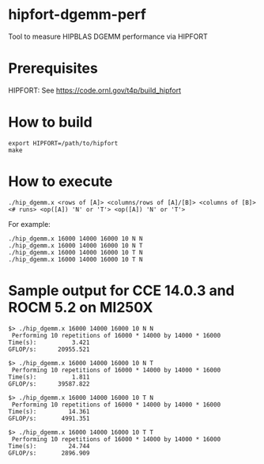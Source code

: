# hipfort-dgemm-perf
Tool to measure HIPBLAS DGEMM performance via HIPFORT

# Prerequisites

HIPFORT: See https://code.ornl.gov/t4p/build_hipfort

# How to build

```
export HIPFORT=/path/to/hipfort
make
```

# How to execute

`./hip_dgemm.x <rows of [A]> <columns/rows of [A]/[B]> <columns of [B]> <# runs> <op([A]) 'N' or 'T'> <op([A]) 'N' or 'T'>`

For example:

```
./hip_dgemm.x 16000 14000 16000 10 N N
./hip_dgemm.x 16000 14000 16000 10 N T
./hip_dgemm.x 16000 14000 16000 10 T N
./hip_dgemm.x 16000 14000 16000 10 T N
```

# Sample output for CCE 14.0.3 and ROCM 5.2 on MI250X

```
$> ./hip_dgemm.x 16000 14000 16000 10 N N
 Performing 10 repetitions of 16000 * 14000 by 14000 * 16000
Time(s):          3.421
GFLOP/s:      20955.521

$> ./hip_dgemm.x 16000 14000 16000 10 N T
 Performing 10 repetitions of 16000 * 14000 by 14000 * 16000
Time(s):          1.811
GFLOP/s:      39587.822

$> ./hip_dgemm.x 16000 14000 16000 10 T N
 Performing 10 repetitions of 16000 * 14000 by 14000 * 16000
Time(s):         14.361
GFLOP/s:       4991.351

$> ./hip_dgemm.x 16000 14000 16000 10 T T
 Performing 10 repetitions of 16000 * 14000 by 14000 * 16000
Time(s):         24.744
GFLOP/s:       2896.909
```
